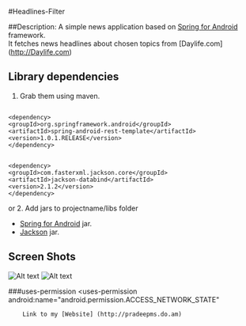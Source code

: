 #Headlines-Filter


##Description:
A simple news application based on [Spring for Android](http://www.springsource.org/spring-android) framework.</br>
It fetches news headlines about chosen topics from [Daylife.com] (http://Daylife.com)


## Library dependencies
1. Grab them using maven.
<pre><code>
&lt;dependency&gt;
&lt;groupId&gt;org.springframework.android&lt;/groupId&gt;
&lt;artifactId&gt;spring-android-rest-template&lt;/artifactId&gt;
&lt;version&gt;1.0.1.RELEASE&lt;/version&gt;
&lt;/dependency&gt;
</code></pre>
<pre><code>
&lt;dependency&gt;
&lt;groupId&gt;com.fasterxml.jackson.core&lt;/groupId&gt;
&lt;artifactId&gt;jackson-databind&lt;/artifactId&gt;
&lt;version&gt;2.1.2&lt;/version&gt;
&lt;/dependency&gt;
</pre></code>
or
2. Add jars to projectname/libs folder
* [Spring for Android](http://www.springsource.org/spring-community-download) jar.
* [Jackson](http://wiki.fasterxml.com/JacksonDownload) jar.


## Screen Shots
![Alt text](http://pradeepms.do.am/GitHub-Images/news1.png "Headlines UI")
![Alt text](http://pradeepms.do.am/GitHub-Images/news2.png "Webkit UI")


###uses-permission
    <uses-permission android:name="android.permission.INTERNET"/>
		<uses-permission android:name="android.permission.ACCESS_NETWORK_STATE"
		      
		Link to my [Website] (http://pradeepms.do.am)

